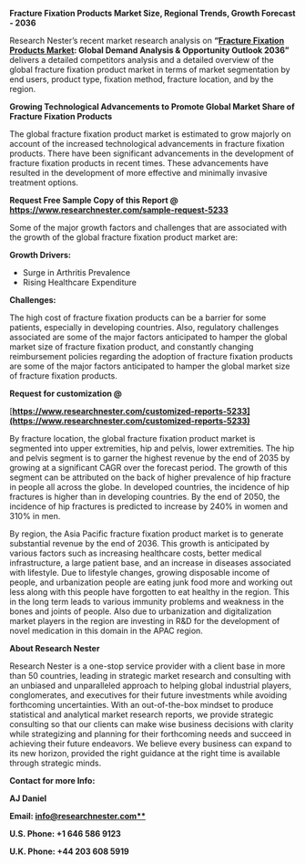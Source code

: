 ﻿**Fracture Fixation Products Market Size, Regional Trends, Growth Forecast - 2036**

Research Nester’s recent market research analysis on **“[Fracture Fixation Products Market](https://www.researchnester.com/reports/fracture-fixation-products-market/5233): Global Demand Analysis & Opportunity Outlook 2036”** delivers a detailed competitors analysis and a detailed overview of the global fracture fixation product market in terms of market segmentation by end users, product type, fixation method, fracture location, and by the region. 

**Growing Technological Advancements to Promote Global Market Share of Fracture Fixation Products**

The global fracture fixation product market is estimated to grow majorly on account of the increased technological advancements in fracture fixation products. There have been significant advancements in the development of fracture fixation products in recent times. These advancements have resulted in the development of more effective and minimally invasive treatment options. 

**Request Free Sample Copy of this Report @ <https://www.researchnester.com/sample-request-5233>** 

Some of the major growth factors and challenges that are associated with the growth of the global fracture fixation product market are:

**Growth Drivers:**

- Surge in Arthritis Prevalence
- Rising Healthcare Expenditure 

**Challenges:**

The high cost of fracture fixation products can be a barrier for some patients, especially in developing countries. Also, regulatory challenges associated are some of the major factors anticipated to hamper the global market size of fracture fixation product, and constantly changing reimbursement policies regarding the adoption of fracture fixation products are some of the major factors anticipated to hamper the global market size of fracture fixation products.

**Request for customization @**

[**https://www.researchnester.com/customized-reports-5233](https://www.researchnester.com/customized-reports-5233)** 

By fracture location, the global fracture fixation product market is segmented into upper extremities, hip and pelvis, lower extremities. The hip and pelvis segment is to garner the highest revenue by the end of 2035 by growing at a significant CAGR over the forecast period. The growth of this segment can be attributed on the back of higher prevalence of hip fracture in people all across the globe. In developed countries, the incidence of hip fractures is higher than in developing countries. By the end of 2050, the incidence of hip fractures is predicted to increase by 240% in women and 310% in men.

By region, the Asia Pacific fracture fixation product market is to generate substantial revenue by the end of 2036. This growth is anticipated by various factors such as increasing healthcare costs, better medical infrastructure, a large patient base, and an increase in diseases associated with lifestyle. Due to lifestyle changes, growing disposable income of people, and urbanization people are eating junk food more and working out less along with this people have forgotten to eat healthy in the region. This in the long term leads to various immunity problems and weakness in the bones and joints of people. Also due to urbanization and digitalization market players in the region are investing in R&D for the development of novel medication in this domain in the APAC region. 

**About Research Nester**

Research Nester is a one-stop service provider with a client base in more than 50 countries, leading in strategic market research and consulting with an unbiased and unparalleled approach to helping global industrial players, conglomerates, and executives for their future investments while avoiding forthcoming uncertainties. With an out-of-the-box mindset to produce statistical and analytical market research reports, we provide strategic consulting so that our clients can make wise business decisions with clarity while strategizing and planning for their forthcoming needs and succeed in achieving their future endeavors. We believe every business can expand to its new horizon, provided the right guidance at the right time is available through strategic minds.

**Contact for more Info:**

**AJ Daniel**

**Email: [info@researchnester.com**](mailto:info@researchnester.com)**

**U.S. Phone: +1 646 586 9123** 

**U.K. Phone: +44 203 608 5919**
